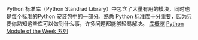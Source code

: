 Python 标准库（Python Standrad Library）中包含了大量有用的模块，同时也是每个标准的Python 安装包中的一部分。熟悉 Python 标准库十分重要，因为只要你熟知这些库可以做到什么事，许多问题都能够轻易解决。
[库概览](https://docs.python.org/3/library/)
[Python Module of the Week 系列](https://pymotw.com/2/contents.html)